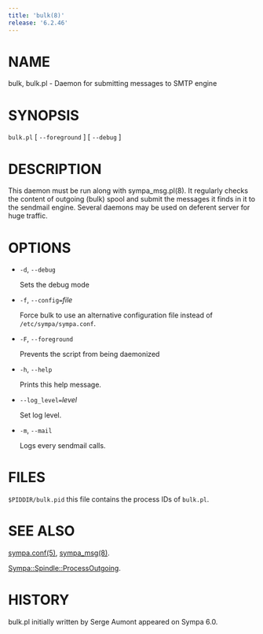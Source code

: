```yaml
---
title: 'bulk(8)'
release: '6.2.46'
---
```


# NAME 

bulk, bulk.pl - Daemon for submitting messages to SMTP engine

# SYNOPSIS

`bulk.pl` \[ `--foreground` \] \[ `--debug` \]

# DESCRIPTION 

This daemon must be run along with sympa\_msg.pl(8).  It regularly checks the
content of outgoing (bulk) spool and submit the messages it finds in it to the
sendmail engine.  Several daemons may be used on deferent server for huge
traffic.

# OPTIONS

- `-d`, `--debug`

    Sets the debug mode

- `-f`, `--config=`_file_

    Force bulk to use an alternative configuration file instead
    of `/etc/sympa/sympa.conf`.

- `-F`, `--foreground`

    Prevents the script from being daemonized

- `-h`, `--help`

    Prints this help message.

- `--log_level=`_level_

    Set log level.

- `-m`, `--mail`

    Logs every sendmail calls.

# FILES

`$PIDDIR/bulk.pid` this file contains the process IDs
of `bulk.pl`.

# SEE ALSO

[sympa.conf(5)](./sympa.conf.5.md), [sympa\_msg(8)](./sympa_msg.8.md).

[Sympa::Spindle::ProcessOutgoing](./Sympa-Spindle-ProcessOutgoing.3.md).

# HISTORY

bulk.pl initially written by Serge Aumont appeared on Sympa 6.0.
